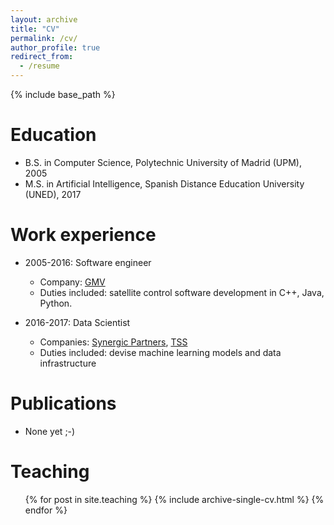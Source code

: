 ```yaml
---
layout: archive
title: "CV"
permalink: /cv/
author_profile: true
redirect_from:
  - /resume
---
```


{% include base_path %}

Education
======
* B.S. in Computer Science, Polytechnic University of Madrid (UPM), 2005
* M.S. in Artificial Intelligence, Spanish Distance Education University (UNED), 2017

Work experience
======
* 2005-2016: Software engineer
  * Company: [GMV](http://www.gmv.com/en/)
  * Duties included: satellite control software development in C++, Java, Python.

* 2016-2017: Data Scientist
  * Companies: [Synergic Partners](http://www.synergicpartners.com/en/), [TSS](http://www.aimsun.com/)
  * Duties included: devise machine learning models and data infrastructure
  
Publications
======
* None yet ;-)

Teaching
======
  <ul>{% for post in site.teaching %}
    {% include archive-single-cv.html %}
  {% endfor %}</ul>
  

